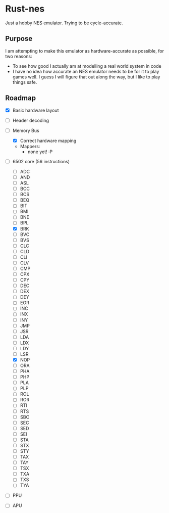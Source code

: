 
# Rust-nes

Just a hobby NES emulator. Trying to be cycle-accurate.

## Purpose

I am attempting to make this emulator as hardware-accurate as possible, for two reasons:

- To see how good I actually am at modelling a real world system in code
- I have no idea how accurate an NES emulator needs to be for it to play games well. I guess I will figure that out along the way, but I like to play things safe.

## Roadmap

- [X] Basic hardware layout
- [ ] Header decoding
- [ ] Memory Bus
    - [X] Correct hardware mapping
    - Mappers:
        - none yet! :P
- [ ] 6502 core (56 instructions)
    - [ ] ADC
    - [ ] AND
    - [ ] ASL
    - [ ] BCC
    - [ ] BCS
    - [ ] BEQ
    - [ ] BIT
    - [ ] BMI
    - [ ] BNE
    - [ ] BPL
    - [X] BRK
    - [ ] BVC
    - [ ] BVS
    - [ ] CLC
    - [ ] CLD
    - [ ] CLI
    - [ ] CLV
    - [ ] CMP
    - [ ] CPX
    - [ ] CPY
    - [ ] DEC
    - [ ] DEX
    - [ ] DEY
    - [ ] EOR
    - [ ] INC
    - [ ] INX
    - [ ] INY
    - [ ] JMP
    - [ ] JSR
    - [ ] LDA
    - [ ] LDX
    - [ ] LDY
    - [ ] LSR
    - [X] NOP
    - [ ] ORA
    - [ ] PHA
    - [ ] PHP
    - [ ] PLA
    - [ ] PLP
    - [ ] ROL
    - [ ] ROR
    - [ ] RTI
    - [ ] RTS
    - [ ] SBC
    - [ ] SEC
    - [ ] SED
    - [ ] SEI
    - [ ] STA
    - [ ] STX
    - [ ] STY
    - [ ] TAX
    - [ ] TAY
    - [ ] TSX
    - [ ] TXA
    - [ ] TXS
    - [ ] TYA
- [ ] PPU
- [ ] APU

